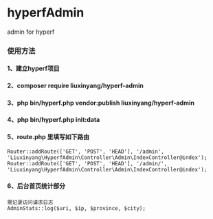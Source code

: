 # hyperfAdmin
admin for hyperf
### 使用方法 ###
#### 1、建立hyperf项目 ####
#### 2、composer require liuxinyang/hyperf-admin ####
#### 3、php bin/hyperf.php vendor:publish liuxinyang/hyperf-admin ####
#### 4、php bin/hyperf.php init:data ####
#### 5、route.php 里填写如下路由 ####
    Router::addRoute(['GET', 'POST', 'HEAD'], '/admin', 'Liuxinyang\HyperfAdmin\Controller\Admin\IndexController@index');
    Router::addRoute(['GET', 'POST', 'HEAD'], '/admin/', 'Liuxinyang\HyperfAdmin\Controller\Admin\IndexController@index');
#### 6、后台首页统计部分 ####
    需记录访问请求日志
    AdminStats::log($uri, $ip, $province, $city);